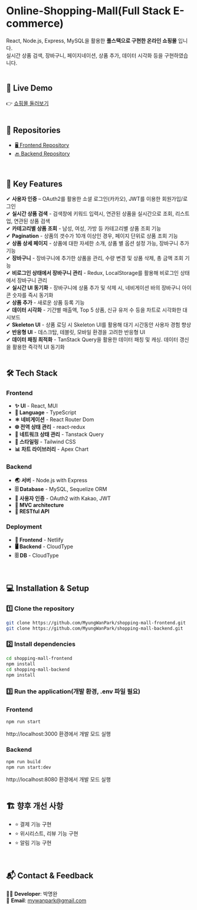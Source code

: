# Online-Shopping-Mall(Full Stack E-commerce)

React, Node.js, Express, MySQL을 활용한 **풀스택으로 구현한 온라인 쇼핑몰** 입니다. <br/>
실시간 상품 검색, 장바구니, 페이지네이션, 상품 추가, 데이터 시각화 등을 구현하였습니다. <br/>
<br/>

## 🔗 Live Demo <br/>
👉 [쇼핑몰 둘러보기](https://shoppingmall-myungwan.netlify.app/) <br/>
<br/>

## 📂 Repositories <br/>
- [🖥️ Frontend Repository](https://github.com/MyungWanPark/shopping-mall-frontend) <br/>
- [🔙 Backend Repository](https://github.com/MyungWanPark/shopping-mall-backend) <br/>
<br/>

## 🚀 Key Features
✔ **사용자 인증** – OAuth2를 활용한 소셜 로그인(카카오), JWT를 이용한 회원가입/로그인 <br/>
✔ **실시간 상품 검색** - 검색창에 키워드 입력시, 연관된 상품을 실시간으로 조회, 리스트업, 연관된 상품 검색 <br/>
✔ **카테고리별 상품 조회** - 남성, 여성, 가방 등 카테고리별 상품 조회 기능 <br/>
✔ **Pagination** - 상품의 갯수가 10개 이상인 경우, 페이지 단위로 상품 조회 기능 <br/>
✔ **상품 상세 페이지** - 상품에 대한 자세한 소개, 상품 별 옵션 설정 가능, 장바구니 추가 기능 <br/>
✔ **장바구니** - 장바구니에 추가한 상품을 관리, 수량 변경 및 상품 삭제, 총 금액 조회 기능 <br/>
✔ **비로그인 상태에서 장바구니 관리** - Redux, LocalStorage를 활용해 비로그인 상태에서 장바구니 관리 <br/>
✔ **실시간 UI 동기화** - 장바구니에 상품 추가 및 삭제 시, 네비게이션 바의 장바구니 아이콘 숫자를 즉시 동기화 <br/>
✔ **상품 추가** - 새로운 상품 등록 기능 <br/>
✔ **데이터 시각화** - 기간별 매출액, Top 5 상품, 신규 유저 수 등을 차트로 시각화한 대시보드 <br/>
✔ **Skeleton UI** - 상품 로딩 시 Skeleton UI를 활용해 대기 시간동안 사용자 경험 향상 <br/>
✔ **반응형 UI** - 데스크탑, 테블릿, 모바일 환경을 고려한 반응형 UI <br/>
✔ **데이터 패칭 최적화** - TanStack Query을 활용한 데이터 패칭 및 캐싱. 데이터 갱신을 활용한 즉각적 UI 동기화 <br/>
<br/>

## 🛠️ Tech Stack

### Frontend
- **✨ UI** - React, MUI <br/>
- **📃 Language** - TypeScript  <br/>
- **⚛️ 네비게이션** - React Router Dom  <br/>
- **🌐 전역 상태 관리** - react-redux  <br/>
- **🎯 네트워크 상태 관리** - Tanstack Query  <br/>
- **🎨 스타일링** - Tailwind CSS <br/> 
- **📊 차트 라이브러리** - Apex Chart <br/>

### Backend
- **🌏 서버** - Node.js with Express
- **🗄️ Database** - MySQL, Sequelize ORM
- **🔑 사용자 인증** - OAuth2 with Kakao, JWT
- **🧱 MVC architecture**
- **📡 RESTful API**

### Deployment
- **🚀 Frontend** - Netlify
- **🖥️ Backend** - CloudType
- **🗄️ DB** - CloudType
<br/>

## 💻 Installation & Setup

### 1️⃣ Clone the repository

```bash
git clone https://github.com/MyungWanPark/shopping-mall-frontend.git
git clone https://github.com/MyungWanPark/shopping-mall-backend.git
```

### 2️⃣ Install dependencies
```bash
cd shopping-mall-frontend
npm install
cd shopping-mall-backend
npm install
```

### 3️⃣ Run the application(개발 환경, .env 파일 필요)

### Frontend
```bash
npm run start
```
http://localhost:3000 환경에서 개발 모드 실행

### Backend
```bash
npm run build
npm run start:dev
```

http://localhost:8080 환경에서 개발 모드 실행
<br/>
<br/>

## 🏗️ 향후 개선 사항
- ⭐ 결제 기능 구현
- ⭐ 위시리스트, 리뷰 기능 구현
- ⭐ 알림 기능 구현
<br/>

## 📬 Contact & Feedback
👨‍💻 **Developer**: 박명완 <br/>
📧 **Email**: mywanpark@gmail.com <br/>
